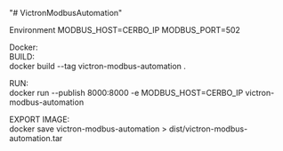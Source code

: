 "# VictronModbusAutomation" 

Environment
MODBUS_HOST=CERBO_IP
MODBUS_PORT=502

Docker:  
BUILD:  
docker build --tag victron-modbus-automation .  

RUN:  
docker run --publish 8000:8000 -e MODBUS_HOST=CERBO_IP victron-modbus-automation  

EXPORT IMAGE:  
docker save victron-modbus-automation > dist/victron-modbus-automation.tar  

